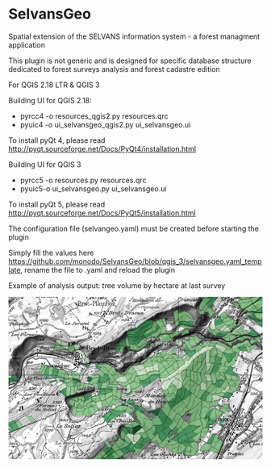 # SelvansGeo
Spatial extension of the SELVANS information system - a forest managment application

This plugin is not generic and is designed for specific database structure dedicated
to forest surveys analysis and forest cadastre edition

For QGIS 2.18 LTR & QGIS 3

Building UI for QGIS 2.18:
<ul>
  <li>pyrcc4 -o resources_qgis2.py resources.qrc
  <li>pyuic4 -o ui_selvansgeo_qgis2.py ui_selvansgeo.ui
</ul>

To install pyQt 4, please read http://pyqt.sourceforge.net/Docs/PyQt4/installation.html

Building UI for QGIS 3
<ul>
  <li>pyrcc5 -o resources.py resources.qrc
  <li>pyuic5-o ui_selvansgeo.py ui_selvansgeo.ui
</ul>

To install pyQt 5, please read http://pyqt.sourceforge.net/Docs/PyQt5/installation.html

The configuration file (selvangeo.yaml) must be created before starting the plugin

Simply fill the values here https://github.com/monodo/SelvansGeo/blob/qgis_3/selvansgeo.yaml_template,
rename the file to .yaml and reload the plugin

Example of analysis output: tree volume by hectare at last survey

![Volume by hectare](/images/example.png?raw=true "Volume by hectare")
